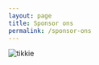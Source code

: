 ```yaml
---
layout: page
title: Sponsor ons
permalink: /sponsor-ons
---
```


![tikkie](https://tikkie.me/pay/j3m461ouaerjr9g8vift "tikkie")